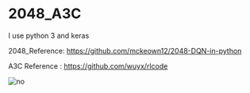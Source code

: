# 2048_A3C

I use python 3
  and keras
  
  
2048_Reference: https://github.com/mckeown12/2048-DQN-in-python

A3C Reference : https://github.com/wuyx/rlcode


![no](https://user-images.githubusercontent.com/29839645/47612496-eaa31d80-dabe-11e8-87c0-a1aac4774d05.PNG)
